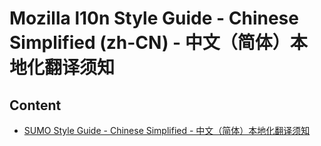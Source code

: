 # Mozilla l10n Style Guide - Chinese Simplified (zh-CN) - 中文（简体）本地化翻译须知

## Content

* [SUMO Style Guide - Chinese Simplified - 中文（简体）本地化翻译须知](sumo.md)